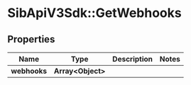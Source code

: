 # SibApiV3Sdk::GetWebhooks

## Properties
Name | Type | Description | Notes
------------ | ------------- | ------------- | -------------
**webhooks** | **Array&lt;Object&gt;** |  | 


